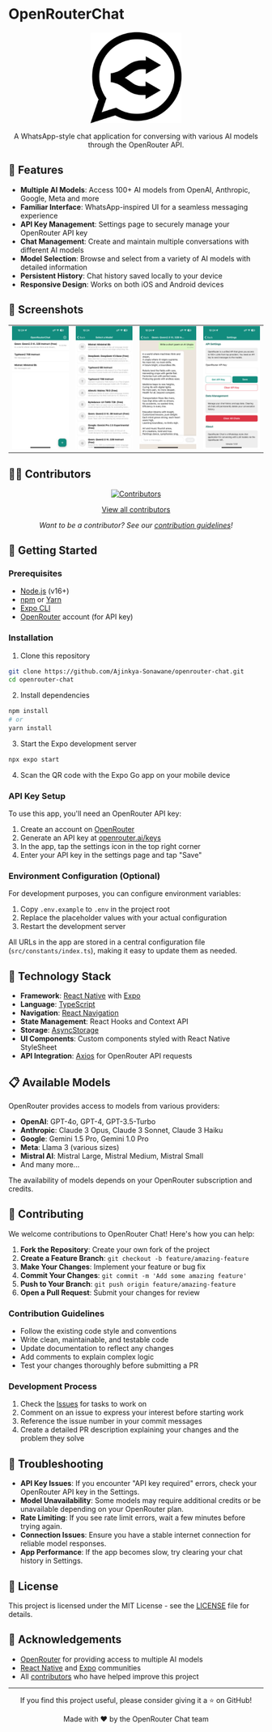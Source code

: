 # OpenRouterChat

<div align="center">
  <img src="assets/logo.png" alt="OpenRouter Chat Logo" width="180"/>
  <p>A WhatsApp-style chat application for conversing with various AI models through the OpenRouter API.</p>
</div>

## 🌟 Features

- **Multiple AI Models**: Access 100+ AI models from OpenAI, Anthropic, Google, Meta and more
- **Familiar Interface**: WhatsApp-inspired UI for a seamless messaging experience
- **API Key Management**: Settings page to securely manage your OpenRouter API key
- **Chat Management**: Create and maintain multiple conversations with different AI models
- **Model Selection**: Browse and select from a variety of AI models with detailed information
- **Persistent History**: Chat history saved locally to your device
- **Responsive Design**: Works on both iOS and Android devices

## 📱 Screenshots

<div align="center">
  <table>
    <tr>
	<td><img src="assets/screenshots/chat-list.png" alt="Chat List" width="250"/></td>  
	<td><img src="assets/screenshots/model-selection.png" alt="Model Selection" width="250"/></td>
	<td><img src="assets/screenshots/chat-screen.png" alt="Chat Screen" width="250"/></td>
	<td><img src="assets/screenshots/settings.png" alt="Settings" width="250"/></td>
    </tr>
  </table>
</div>

## 👨‍💻 Contributors

<div align="center">
  <a href="https://github.com/Ajinkya-Sonawane/openrouter-chat/graphs/contributors">
    <img src="https://contrib.rocks/image?repo=Ajinkya-Sonawane/openrouter-chat" alt="Contributors" />
  </a>
</div>

<div align="center">
  <p>
    <a href="https://github.com/Ajinkya-Sonawane/openrouter-chat/graphs/contributors">
      View all contributors
    </a>
  </p>
  <p>
    <i>Want to be a contributor? See our <a href="#🤝-contributing">contribution guidelines</a>!</i>
  </p>
</div>

## 🚀 Getting Started

### Prerequisites

- [Node.js](https://nodejs.org/) (v16+)
- [npm](https://www.npmjs.com/) or [Yarn](https://yarnpkg.com/)
- [Expo CLI](https://docs.expo.dev/workflow/expo-cli/)
- [OpenRouter](https://openrouter.ai/) account (for API key)

### Installation

1. Clone this repository

```bash
git clone https://github.com/Ajinkya-Sonawane/openrouter-chat.git
cd openrouter-chat
```

2. Install dependencies

```bash
npm install
# or
yarn install
```

3. Start the Expo development server

```bash
npx expo start
```

4. Scan the QR code with the Expo Go app on your mobile device

### API Key Setup

To use this app, you'll need an OpenRouter API key:

1. Create an account on [OpenRouter](https://openrouter.ai)
2. Generate an API key at [openrouter.ai/keys](https://openrouter.ai/keys)
3. In the app, tap the settings icon in the top right corner
4. Enter your API key in the settings page and tap "Save"

### Environment Configuration (Optional)

For development purposes, you can configure environment variables:

1. Copy `.env.example` to `.env` in the project root
2. Replace the placeholder values with your actual configuration
3. Restart the development server

All URLs in the app are stored in a central configuration file (`src/constants/index.ts`), making it easy to update them as needed.

## 🚀 Technology Stack

- **Framework**: [React Native](https://reactnative.dev/) with [Expo](https://expo.dev/)
- **Language**: [TypeScript](https://www.typescriptlang.org/)
- **Navigation**: [React Navigation](https://reactnavigation.org/)
- **State Management**: React Hooks and Context API
- **Storage**: [AsyncStorage](https://react-native-async-storage.github.io/async-storage/)
- **UI Components**: Custom components styled with React Native StyleSheet
- **API Integration**: [Axios](https://axios-http.com/) for OpenRouter API requests

## 📋 Available Models

OpenRouter provides access to models from various providers:

- **OpenAI**: GPT-4o, GPT-4, GPT-3.5-Turbo
- **Anthropic**: Claude 3 Opus, Claude 3 Sonnet, Claude 3 Haiku
- **Google**: Gemini 1.5 Pro, Gemini 1.0 Pro
- **Meta**: Llama 3 (various sizes)
- **Mistral AI**: Mistral Large, Mistral Medium, Mistral Small
- And many more...

The availability of models depends on your OpenRouter subscription and credits.

## 🤝 Contributing

We welcome contributions to OpenRouter Chat! Here's how you can help:

1. **Fork the Repository**: Create your own fork of the project
2. **Create a Feature Branch**: `git checkout -b feature/amazing-feature`
3. **Make Your Changes**: Implement your feature or bug fix
4. **Commit Your Changes**: `git commit -m 'Add some amazing feature'`
5. **Push to Your Branch**: `git push origin feature/amazing-feature`
6. **Open a Pull Request**: Submit your changes for review

### Contribution Guidelines

- Follow the existing code style and conventions
- Write clean, maintainable, and testable code
- Update documentation to reflect any changes
- Add comments to explain complex logic
- Test your changes thoroughly before submitting a PR

### Development Process

1. Check the [Issues](https://github.com/Ajinkya-Sonawane/openrouter-chat/issues) for tasks to work on
2. Comment on an issue to express your interest before starting work
3. Reference the issue number in your commit messages
4. Create a detailed PR description explaining your changes and the problem they solve

## 🐛 Troubleshooting

- **API Key Issues**: If you encounter "API key required" errors, check your OpenRouter API key in the Settings.
- **Model Unavailability**: Some models may require additional credits or be unavailable depending on your OpenRouter plan.
- **Rate Limiting**: If you see rate limit errors, wait a few minutes before trying again.
- **Connection Issues**: Ensure you have a stable internet connection for reliable model responses.
- **App Performance**: If the app becomes slow, try clearing your chat history in Settings.

## 📜 License

This project is licensed under the MIT License - see the [LICENSE](LICENSE) file for details.

## 🙏 Acknowledgements

- [OpenRouter](https://openrouter.ai/) for providing access to multiple AI models
- [React Native](https://reactnative.dev/) and [Expo](https://expo.dev/) communities
- All [contributors](https://github.com/Ajinkya-Sonawane/openrouter-chat/contributors) who have helped improve this project

---

<div align="center">
  <p>If you find this project useful, please consider giving it a ⭐️ on GitHub!</p>
  <p>Made with ❤️ by the OpenRouter Chat team</p>
</div>

